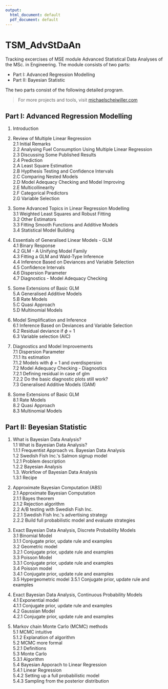 ```yaml
---
output:
  html_document: default
  pdf_document: default
---
```

# TSM_AdvStDaAn
Tracking excercises of MSE module Advanced Statistical Data Analyses of the MSc. in Engineering. The module consists of two parts:

- Part I: Advanced Regression Modelling
- Part II: Bayesian Statistic

The two parts consist of the following detailed program.

> For more projects and tools, visit [michaelscheiwiller.com](https://michaelscheiwiller.com)

## Part I: Advanced Regression Modelling
1. Introduction<br/>

2. Review of Multiple Linear Regression<br/>
  2.1 Initial Remarks<br/>
  2.2 Analysing Fuel Consumption Using Multiple Linear Regression<br/>
  2.3 Discussing Some Published Results<br/>
  2.4 Prediction<br/>
  2.A Least Square Estimation<br/>
  2.B Hypthesis Testing and Confidence Intervals<br/>
  2.C Comparing Nested Models<br/>
  2.D Model Adequacy Checking and Model Improving<br/>
  2.E Multicollinearity<br/>
  2.F Categorical Predictors<br/>
  2.G Variable Selection<br/>

3. Some Advanced Topics in Linear Regression Modelling<br/>
  3.1 Weighted Least Squares and Robust Fitting<br/>
  3.2 Other Estimators<br/>
  3.3 Fitting Smooth Functions and Additive Models<br/>
  3.4 Statistical Model Building<br/>
  
4. Essentials of Generalised Linear Models - GLM<br/>
  4.1 Binary Response<br/>
  4.2 GLM - A Unifying Model Family<br/>
  4.3 Fitting a GLM and Wald-Type Inference<br/>
  4.4 Inference Based on Deviances and Variable Selection<br/>
  4.5 Confidence Intervals<br/>
  4.6 Dispersion Parameter<br/>
  4.7 Diagnostics - Model Adequacy Checking<br/>
  
5. Some Extensions of Basic GLM<br/>
  5.A Generalised Additive Models<br/>
  5.B Rate Models<br/>
  5.C Quasi Approach<br/>
  5.D Multinomial Models<br/>
  
6. Model Simplification and Inference<br/>
  6.1 Inference Based on Deviances and Variable Selection<br/>
  6.2 Residual deviance if $\phi$ = 1<br/>
  6.3 Variable selection (AIC)<br/>
  
7. Diagnostics and Model Improvements<br/>
  7.1 Dispersion Parameter<br/>
     7.1.1 Its estimation<br/>
     7.1.2 Models with $\phi$ = 1 and overdispersion<br/>
  7.2 Model Adequacy Checking - Diagnostics<br/>
     7.2.1 Defining residual in case of glm<br/>
     7.2.2 Do the basic diagnostic plots still work?<br/>
  7.3 Generalised Additive Models (GAM)<br/>
  
8. Some Extensions of Basic GLM<br/>
  8.1 Rate Models<br/>
  8.2 Quasi Approach<br/>
  8.3 Multinomial Models<br/>
  
## Part II: Beyesian Statistic
1. What is Bayesian Data Analysis?<br/>
  1.1 What is Bayesian Data Analysis?<br/>
    1.1.1 Frequentist Approach vs. Bayesian Data Analysis<br/>
  1.2 Swedish Fish Inc.'s Salmon signup model<br/>
    1.2.1 Problem description<br/>
    1.2.2 Bayesian Analysis<br/>
  1.3. Workflow of Bayesian Data Analysis<br/>
    1.3.1 Recipe<br/>
    
2. Approximate Bayesian Computation (ABS)<br/>
  2.1 Approximate Bayesian Computation<br/>
    2.1.1 Bayes theorem<br/>
    2.1.2 Rejection algorithm<br/>
  2.2 A/B testing with Swedish Fish Inc.<br/>
    2.2.1 Swedish Fish Inc.'s advertising strategy<br/>
    2.2.2 Build full probabilistic model and evaluate strategies<br/>
    
3. Exact Bayesian Data Analysis, Discrete Probability Models<br/>
  3.1 Binomial Model<br/>
    3.1.1 Conjugate prior, update rule and examples<br/>
  3.2 Geometric model<br/>
    3.2.1 Conjugate prior, update rule and examples<br/>
  3.3 Poisson Model<br/>
    3.3.1 Conjugate prior, update rule and examples<br/>
  3.4 Poisson model<br/>
    3.4.1 Conjugate prior, update rule and examples<br/>
  3.5 Hypergeometric model
    3.5.1 Conjugate prior, update rule and examples<br/>
    
4. Exact Bayesian Data Analysis, Continuous Probability Models<br/>
  4.1 Exponential model<br/>
    4.1.1 Conjugate prior, update rule and examples<br/>
  4.2 Gaussian Model<br/>
    4.2.1 Conjugate prior, update rule and examples<br/>
    
5. Markov chain Monte Carlo (MCMC) methods<br/>
  5.1 MCMC intuitive<br/>
    5.1.2 Explanation of algorithm<br/>
  5.2 MCMC more formal<br/>
    5.2.1 Definitions<br/>
  5.3 Monte Carlo<br/>
    5.3.1 Algorithm<br/>
  5.4 Bayesian Apporach to Linear Regression<br/>
    5.4.1 Linear Regression<br/>
    5.4.2 Setting up a full probabilistic model<br/>
    5.4.3 Sampling from the posterior distribution<br/>
